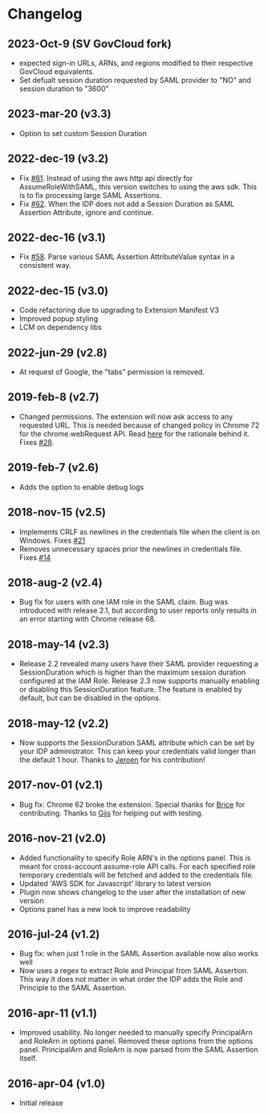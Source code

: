 # Changelog

## 2023-Oct-9 (SV GovCloud fork)
* expected sign-in URLs, ARNs, and regions modified to their respective GovCloud equivalents.
* Set defualt session duration requested by SAML provider to "NO" and session duration to "3600"

## 2023-mar-20 (v3.3)
* Option to set custom Session Duration

## 2022-dec-19 (v3.2)
* Fix [#61](https://github.com/prolane/samltoawsstskeys/issues/61). Instead of using the aws http api directly for AssumeRoleWithSAML, this version switches to using the aws sdk. This is to fix processing large SAML Assertions.
* Fix [#62](https://github.com/prolane/samltoawsstskeys/issues/62). When the IDP does not add a Session Duration as SAML Assertion Attribute, ignore and continue.

## 2022-dec-16 (v3.1)
* Fix [#58](https://github.com/prolane/samltoawsstskeys/issues/58). Parse various SAML Assertion AttributeValue syntax in a consistent way.

## 2022-dec-15 (v3.0)
* Code refactoring due to upgrading to Extension Manifest V3
* Improved popup styling
* LCM on dependency libs

## 2022-jun-29 (v2.8)
* At request of Google, the "tabs" permission is removed.

## 2019-feb-8 (v2.7)
* Changed permissions. The extension will now ask access to any requested URL. This is needed because of changed policy in Chrome 72 for the chrome.webRequest API. Read [here](https://github.com/prolane/samltoawsstskeys/issues/28#issuecomment-461938267) for the rationale behind it. Fixes [#28](https://github.com/prolane/samltoawsstskeys/issues/28).

## 2019-feb-7 (v2.6)
* Adds the option to enable debug logs

## 2018-nov-15 (v2.5)
* Implements CRLF as newlines in the credentials file when the client is on Windows. Fixes [#21](https://github.com/prolane/samltoawsstskeys/issues/21)
* Removes unnecessary spaces prior the newlines in credentials file. Fixes [#14](https://github.com/prolane/samltoawsstskeys/issues/14)

## 2018-aug-2 (v2.4)
* Bug fix for users with one IAM role in the SAML claim. Bug was introduced with release 2.1, but according to user reports only results in an error starting with Chrome release 68.

## 2018-may-14 (v2.3)
* Release 2.2 revealed many users have their SAML provider requesting a SessionDuration which is higher than the maximum session duration configured at the IAM Role. Release 2.3 now supports manually enabling or disabling this SessionDuration feature. The feature is enabled by default, but can be disabled in the options.

## 2018-may-12 (v2.2)
* Now supports the SessionDuration SAML attribute which can be set by your IDP administrator. This can keep your credentials valid longer than the default 1 hour. Thanks to [Jeroen](https://github.com/ashemedai) for his contribution!

## 2017-nov-01 (v2.1)
* Bug fix: Chrome 62 broke the extension. Special thanks for [Brice](https://github.com/bdruth) for contributing. Thanks to [Gijs](https://gitlab.com/gbvanrenswoude) for helping out with testing.

## 2016-nov-21 (v2.0)
* Added functionality to specify Role ARN's in the options panel. This is meant for cross-account assume-role API calls. For each specified role temporary credentials will be fetched and added to the credentials file.
* Updated 'AWS SDK for Javascript' library to latest version
* Plugin now shows changelog to the user after the installation of new version
* Options panel has a new look to improve readability

## 2016-jul-24 (v1.2)
* Bug fix: when just 1 role in the SAML Assertion available now also works well
* Now uses a regex to extract Role and Principal from SAML Assertion. This way it does not matter in what order the IDP adds the Role and Principle to the SAML Assertion.

## 2016-apr-11 (v1.1)
* Improved usability. No longer needed to manually specify PrincipalArn and RoleArn in options panel. Removed these options from the options panel. PrincipalArn and RoleArn is now parsed from the SAML Assertion itself.

## 2016-apr-04 (v1.0)
* Initial release
